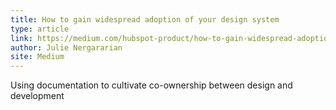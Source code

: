```yaml
---
title: How to gain widespread adoption of your design system
type: article
link: https://medium.com/hubspot-product/how-to-gain-widespread-adoption-of-your-design-system-29d1b142b158
author: Julie Nergararian
site: Medium
---
```


Using documentation to cultivate co-ownership between design and development
